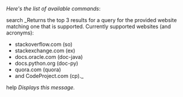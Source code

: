 _Here's the list of available commands_:


search <website or acronym> <query>
_Returns the top 3 results for a query for the provided website matching one that is supported.
Currently supported websites (and acronyms):
- stackoverflow.com (so)
- stackexchange.com (ex)
- docs.oracle.com (doc-java)
- docs.python.org (doc-py)
- quora.com (quora)
- and CodeProject.com (cp)._

help
_Displays this message._
